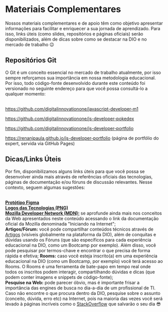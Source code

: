# **Materiais Complementares**
 
Nossos materiais complementares e de apoio têm como objetivo apresentar informações para facilitar e enriquecer a sua jornada de aprendizado. Para isso, links úteis (como slides, repositórios e páginas oficiais) serão disponibilizados, além de dicas sobre como se destacar na DIO e no mercado de trabalho 😉<br>

## **Repositórios Git**
 
O Git é um conceito essencial no mercado de trabalho atualmente, por isso sempre reforçamos sua importância em nossa metodologia educacional. Por isso, todo código-fonte desenvolvido durante este conteúdo foi versionado no seguinte endereço para que você possa consultá-lo a qualquer momento:<br>
<br>

https://github.com/digitalinnovationone/javascript-developer-m1<br>

https://github.com/digitalinnovationone/js-developer-pokedex<br>

https://github.com/digitalinnovationone/js-developer-portfolio<br>

https://renanjpaula.github.io/js-developer-portfolio (página de portfólio do expert, servida via GitHub Pages)<br>

## **Dicas/Links Úteis**
 
Por fim, disponibilizamos alguns links úteis para que você possa se desenvolver ainda mais através de referências oficiais das tecnologias, páginas de documentação e/ou fóruns de discussão relevantes. Nesse contexto, seguem algumas sugestões:<br>
<br>

[**Protótipo Figma**](https://www.figma.com/file/g6zA6klLrCWZAp76tzoVJZ/Portfolio---EDUCATION?node-id=0%3A1)<br>
[**Logos das Tecnologias (PNG)**](https://academiapme-my.sharepoint.com/:f:/g/personal/nubia_dio_me/Ei3KqeAd4ghEku85BBFg_ZUBJsyXBw-y8nDUIlB9B_wHiA?e=X8TWwV)<br>
[**Mozilla Developer Network (MDN):**](https://developer.mozilla.org/pt-BR/docs/Learn/Getting_started_with_the_web) se aprofunde ainda mais nos conceitos da Web apresentados neste conteúdo acessando o link da documentação oficial da Mozilla denominada "Iniciando na Internet";<br>
**Artigos/Fórum:** você pode compartilhar conteúdos técnicos através de [Artigos](https://web.dio.me/articles) (visíveis globalmente na plataforma da DIO), além de conquitas e dúvidas usando os Fóruns (que são específicos para cada experiência educacional na DIO, como um Bootcamp por exemplo). Além disso, você pode pesquisar por termos-chave e encontrar o que precisa de forma rápida e efetiva;
**Rooms:** caso você esteja inscrito(a) em uma experiência educacional na DIO (como um Bootcamp, por exemplo) você terá acesso ao Rooms. O Rooms é uma ferramenta de bate-papo em tempo real onde todos os inscritos podem interagir, compartilhando dúvidas e dicas (que podem conter imagens e snippets de código-fonte);<br>
**Pesquise na Web:** pode parecer óbvio, mas é importante frisar a importância das engines de busca no dia-a-dia de um profissional de TI. Caso não encontre o que procura dentro da DIO, pesquise sobre o assunto (conceito, dúvida, erro etc) na Internet, pois na maioria das vezes você será levado à páginas incríveis como o [StackOverflow](https://stackoverflow.com/) que salvarão o seu dia 😎<br>
